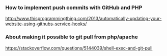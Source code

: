 ### How to implement push commits with GitHub and PHP

http://www.thisprogrammingthing.com/2013/automatically-updating-your-website-using-githubs-service-hooks/

### About making it possible to git pull from php/apache

https://stackoverflow.com/questions/5144039/shell-exec-and-git-pull


